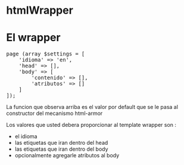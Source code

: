 # htmlWrapper

<h1>El wrapper</h1>

<pre>
page (array $settings = [
    'idioma' => 'en',
    'head' => [],
    'body' => [
        'contenido' => [],
        'atributos' => []
    ]
]);
</pre>

<p>
La funcion que observa arriba es el 
valor por default que se le pasa al
constructor del mecanismo html-armor
</p>

<p>
Los valores que usted debera proporcionar
al template wrapper son :
</p>

<ul>
    <li>el idioma</li>
    <li>las etiquetas que iran dentro del head</li>
    <li>las etiquetas que iran dentro del body</li>
    <li>opcionalmente agregarle atributos al body</li>
</ul>